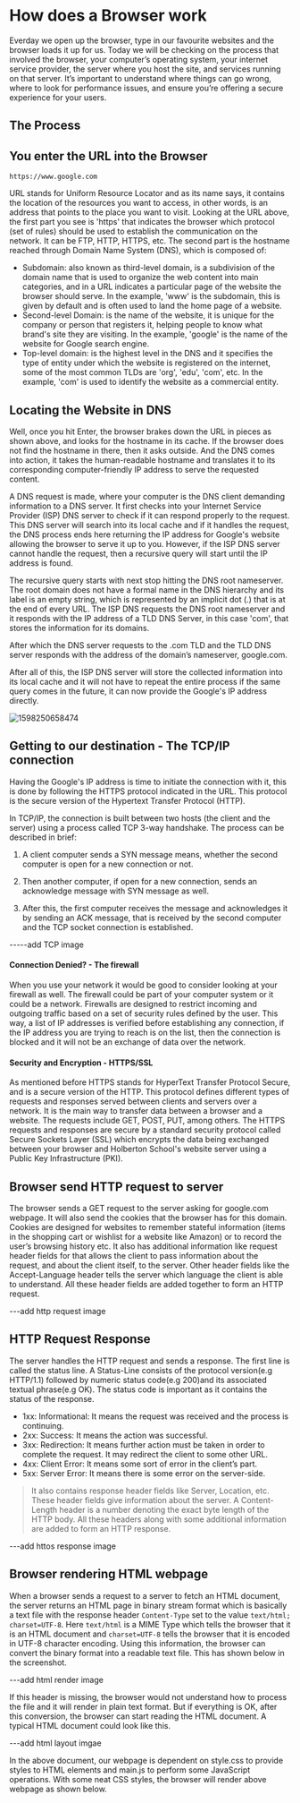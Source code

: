 # How does a Browser work
Everday we open up the browser, type in our favourite websites and the browser loads it up for us.
Today we will be checking on the process that involved the browser, your computer’s operating system, your internet service provider, the server where you host the site, and services running on that server. It’s important to understand where things can go wrong, where to look for performance issues, and ensure you’re offering a secure experience for your users.

## The Process

## You enter the URL into the Browser

`https://www.google.com` 

URL stands for Uniform Resource Locator and as its name says, it contains the location of the resources you want to access, in other words, is an address that points to the place you want to visit. Looking at the URL above, the first part you see is 'https' that indicates the browser which protocol (set of rules) should be used to establish the communication on the network. It can be FTP, HTTP, HTTPS, etc. 
The second part is the hostname reached through Domain Name System (DNS), which is composed of:
- Subdomain: also known as third-level domain, is a subdivision of the domain name that is used to organize the web content into main categories, and in a URL indicates a particular page of the website the browser should serve. In the example, 'www' is the subdomain, this is given by default and is often used to land the home page of a website.
- Second-level Domain: is the name of the website, it is unique for the company or person that registers it, helping people to know what brand's site they are visiting. In the example, 'google' is the name of the website for Google search engine.
- Top-level domain: is the highest level in the DNS and it specifies the type of entity under which the website is registered on the internet, some of the most common TLDs are 'org', 'edu', 'com', etc. In the example, 'com' is used to identify the website as a commercial entity.



## Locating the Website in DNS

Well, once you hit Enter, the browser brakes down the URL in pieces as shown above, and looks for the hostname in its cache. If the browser does not find the hostname in there, then it asks outside. And the DNS comes into action, it takes the human-readable hostname and translates it to its corresponding computer-friendly IP address to serve the requested content.

A DNS request is made, where your computer is the DNS client demanding information to a DNS server. It first checks into your Internet Service Provider (ISP) DNS server to check if it can respond properly to the request. This DNS server will search into its local cache and if it handles the request, the DNS process ends here returning the IP address for Google's website allowing the browser to serve it up to you. However, if the ISP DNS server cannot handle the request, then a recursive query will start until the IP address is found.

The recursive query starts with next stop hitting the DNS root nameserver. The root domain does not have a formal name in the DNS hierarchy and its label is an empty string, which is represented by an implicit dot (.) that is at the end of every URL. The ISP DNS requests the DNS root nameserver and it responds with the IP address of a TLD DNS Server, in this case 'com', that stores the information for its domains.

After which the DNS server requests to the .com TLD and the TLD DNS server responds with the address of the domain’s nameserver, google.com.

After all of this, the ISP DNS server will store the collected information into its local cache and it will not have to repeat the entire process if the same query comes in the future, it can now provide the Google's IP address directly.


![1598250658474](https://user-images.githubusercontent.com/46752637/174392910-56af4a2c-15e4-4271-a033-3c818cea8742.png)

## Getting to our destination - The TCP/IP connection

Having the Google's IP address is time to initiate the connection with it, this is done by following the HTTPS protocol indicated in the URL. This protocol is the secure version of the Hypertext Transfer Protocol (HTTP).

In TCP/IP, the connection is built between two hosts (the client and the server) using a process called TCP 3-way handshake. The process can be described in brief:

1. A client computer sends a SYN message means, whether the second computer is open for a new connection or not.

2. Then another computer, if open for a new connection, sends an acknowledge message with SYN message as well.

3. After this, the first computer receives the message and acknowledges it by sending an ACK message, that is received by the second computer and the TCP socket connection is established.

-----add TCP image

#### Connection Denied? - The firewall

When you use your network it would be good to consider looking at your firewall as well. The firewall could be part of your computer system or it could be a network. Firewalls are designed to restrict incoming and outgoing traffic based on a set of security rules defined by the user. This way, a list of IP addresses is verified before establishing any connection, if the IP address you are trying to reach is on the list, then the connection is blocked and it will not be an exchange of data over the network.

#### Security and Encryption - HTTPS/SSL

As mentioned before HTTPS stands for HyperText Transfer Protocol Secure, and is a secure version of the HTTP. This protocol defines different types of requests and responses served between clients and servers over a network. It is the main way to transfer data between a browser and a website. The requests include GET, POST, PUT, among others. The HTTPS requests and responses are secure by a standard security protocol called Secure Sockets Layer (SSL) which encrypts the data being exchanged between your browser and Holberton School's website server using a Public Key Infrastructure (PKI).

## Browser send HTTP request to server

The browser sends a GET request to the server asking for google.com webpage. It will also send the cookies that the browser has for this domain. Cookies are designed for websites to remember stateful information (items in the shopping cart or wishlist for a website like Amazon) or to record the user’s browsing history etc. It also has additional information like request header fields for that allows the client to pass information about the request, and about the client itself, to the server. Other header fields like the Accept-Language header tells the server which language the client is able to understand. All these header fields are added together to form an HTTP request.

---add http request image

## HTTP Request Response

The server handles the HTTP request and sends a response. The first line is called the status line. A Status-Line consists of the protocol version(e.g HTTP/1.1) followed by numeric status code(e.g 200)and its associated textual phrase(e.g OK). The status code is important as it contains the status of the response.

- 1xx: Informational: It means the request was received and the process is continuing.
- 2xx: Success: It means the action was successful.
- 3xx: Redirection: It means further action must be taken in order to complete the request. It may redirect the client to some other URL.
- 4xx: Client Error: It means some sort of error in the client’s part.
- 5xx: Server Error: It means there is some error on the server-side.
>It also contains response header fields like Server, Location, etc. These header fields give information about the server. A Content-Length header is a number denoting the exact byte length of the HTTP body. All these headers along with some additional information are added to form an HTTP response.

---add httos response image

## Browser rendering HTML webpage

When a browser sends a request to a server to fetch an HTML document, the server returns an HTML page in binary stream format which is basically a text file with the response header `Content-Type` set to the value `text/html; charset=UTF-8`.
Here `text/html` is a MIME Type which tells the browser that it is an HTML document and `charset=UTF-8` tells the browser that it is encoded in UTF-8 character encoding. Using this information, the browser can convert the binary format into a readable text file. This has shown below in the screenshot.

---add html render image

If this header is missing, the browser would not understand how to process the file and it will render in plain text format. But if everything is OK, after this conversion, the browser can start reading the HTML document. A typical HTML document could look like this.

---add html layout imgae

In the above document, our webpage is dependent on style.css to provide styles to HTML elements and main.js to perform some JavaScript operations. With some neat CSS styles, the browser will render above webpage as shown below.